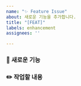 ```yaml
---
name: "✨ Feature Issue"
about: 새로운 기능을 추가합니다.
title: "[FEAT]"
labels: enhancement
assignees: ''

---
```


### 🎯 새로운 기능

### ✏️ 작업할 내용
